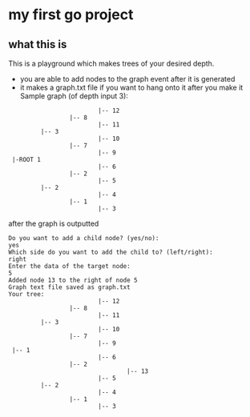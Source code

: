 # my first go project
## what this is
This is a playground which makes trees of your desired depth.
  - you are able to add nodes to the graph event after it is generated
  - it makes a graph.txt file if you want to hang onto it after you make it
Sample graph (of depth input 3):
```
                         |-- 12
                 |-- 8
                         |-- 11
         |-- 3
                         |-- 10
                 |-- 7
                         |-- 9
 |-ROOT 1
                         |-- 6
                 |-- 2
                         |-- 5
         |-- 2
                         |-- 4
                 |-- 1
                         |-- 3

```

after the graph is outputted

```
Do you want to add a child node? (yes/no):
yes
Which side do you want to add the child to? (left/right):
right
Enter the data of the target node:
5
Added node 13 to the right of node 5
Graph text file saved as graph.txt
Your tree:
                         |-- 12
                 |-- 8
                         |-- 11
         |-- 3
                         |-- 10
                 |-- 7
                         |-- 9
 |-- 1
                         |-- 6
                 |-- 2
                                 |-- 13
                         |-- 5
         |-- 2
                         |-- 4
                 |-- 1
                         |-- 3

```
